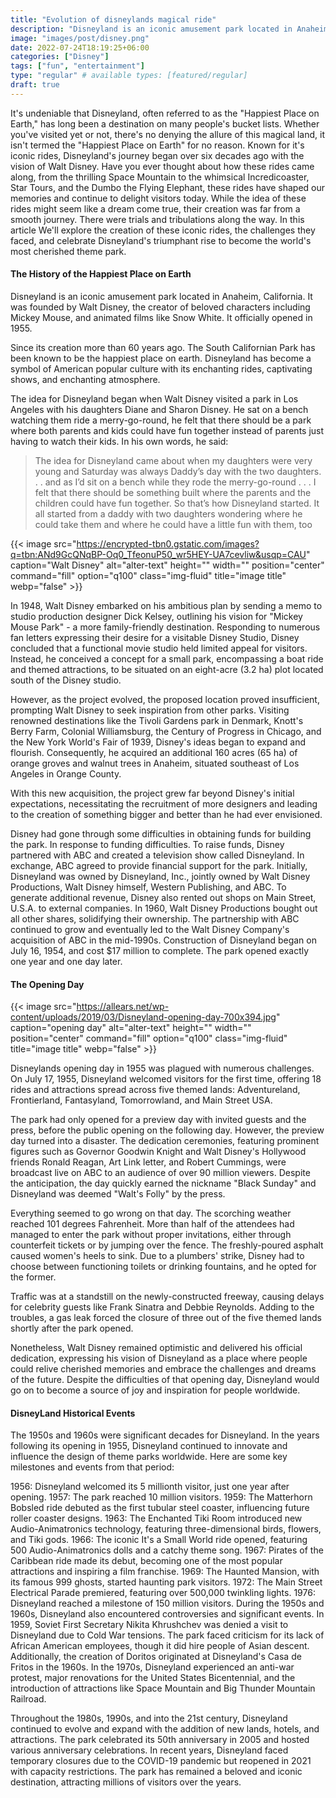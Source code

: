```yaml
---
title: "Evolution of disneylands magical ride"
description: "Disneyland is an iconic amusement park located in Anaheim, California. It was founded by Walt Disney, the creator of beloved characters including Mickey Mouse, and animated films like Snow White. It officially opened in 1955."
image: "images/post/disney.png"
date: 2022-07-24T18:19:25+06:00
categories: ["Disney"]
tags: ["fun", "entertainment"]
type: "regular" # available types: [featured/regular]
draft: true
---
```


It's undeniable that Disneyland, often referred to as the "Happiest Place on Earth," has long been a destination on many people's bucket lists. Whether you've visited yet or not, there's no denying the allure of this magical land, it isn't termed the "Happiest Place on Earth" for no reason. Known for it's iconic rides, Disneyland's journey began over six decades ago with the vision of Walt Disney. Have you ever thought about how these rides came along, from the thrilling Space Mountain to the whimsical Incredicoaster, Star Tours, and the Dumbo the Flying Elephant, these rides have shaped our memories and continue to delight visitors today. While the idea of these rides might seem like a dream come true, their creation was far from a smooth journey. There were trials and tribulations along the way. In this article We'll explore the creation of these iconic rides, the challenges they faced, and celebrate Disneyland's triumphant rise to become the world's most cherished theme park. 

#### The History of the Happiest Place on Earth
Disneyland is an iconic amusement park located in Anaheim, California. It was founded by Walt Disney, the creator of beloved characters including Mickey Mouse, and animated films like Snow White. It officially opened in 1955.

Since its creation more than 60 years ago. The South Californian Park has been known to be the happiest place on earth. Disneyland has become a symbol of American popular culture with its enchanting rides, captivating shows, and enchanting atmosphere.

The idea for Disneyland began when Walt Disney visited a park in Los Angeles with his daughters Diane and Sharon Disney. He sat on a bench watching them ride a merry-go-round, he felt that there should be a park where both parents and kids could have fun together instead of parents just having to watch their kids. In his own words, he said:


> The idea for Disneyland came about when my daughters were very young and Saturday was always Daddy’s day with the two daughters. . . and as I’d sit on a bench while they rode the merry-go-round . . . I felt that there should be something built where the parents and the children could have fun together. So that’s how Disneyland started. It all started from a daddy with two daughters wondering where he could take them and where he could have a little fun with them, too

{{< image src="https://encrypted-tbn0.gstatic.com/images?q=tbn:ANd9GcQNqBP-Oq0_TfeonuP50_wr5HEY-UA7cevliw&usqp=CAU" caption="Walt Disney" alt="alter-text" height="" width="" position="center" command="fill" option="q100" class="img-fluid" title="image title" webp="false" >}}


In 1948, Walt Disney embarked on his ambitious plan by sending a memo to studio production designer Dick Kelsey, outlining his vision for "Mickey Mouse Park" - a more family-friendly destination. Responding to numerous fan letters expressing their desire for a visitable Disney Studio, Disney concluded that a functional movie studio held limited appeal for visitors. Instead, he conceived a concept for a small park, encompassing a boat ride and themed attractions, to be situated on an eight-acre (3.2 ha) plot located south of the Disney studio.

 

However, as the project evolved, the proposed location proved insufficient, prompting Walt Disney to seek inspiration from other parks. Visiting renowned destinations like the Tivoli Gardens park in Denmark, Knott's Berry Farm, Colonial Williamsburg, the Century of Progress in Chicago, and the New York World's Fair of 1939, Disney's ideas began to expand and flourish. Consequently, he acquired an additional 160 acres (65 ha) of orange groves and walnut trees in Anaheim, situated southeast of Los Angeles in Orange County.

 

With this new acquisition, the project grew far beyond Disney's initial expectations, necessitating the recruitment of more designers and leading to the creation of something bigger and better than he had ever envisioned.


Disney had gone through some difficulties in obtaining funds for building the park. In response to funding difficulties. To raise funds, Disney partnered with ABC and created a television show called Disneyland. In exchange, ABC agreed to provide financial support for the park. Initially, Disneyland was owned by Disneyland, Inc., jointly owned by Walt Disney Productions, Walt Disney himself, Western Publishing, and ABC. To generate additional revenue, Disney also rented out shops on Main Street, U.S.A. to external companies. In 1960, Walt Disney Productions bought out all other shares, solidifying their ownership. The partnership with ABC continued to grow and eventually led to the Walt Disney Company's acquisition of ABC in the mid-1990s. Construction of Disneyland began on July 16, 1954, and cost $17 million to complete. The park opened exactly one year and one day later.


#### The Opening Day

{{< image src="https://allears.net/wp-content/uploads/2019/03/Disneyland-opening-day-700x394.jpg" caption="opening day" alt="alter-text" height="" width="" position="center" command="fill" option="q100" class="img-fluid" title="image title" webp="false" >}}

Disneylands opening day in 1955 was plagued with numerous challenges. On July 17, 1955, Disneyland welcomed visitors for the first time, offering 18 rides and attractions spread across five themed lands: Adventureland, Frontierland, Fantasyland, Tomorrowland, and Main Street USA.

The park had only opened for a preview day with invited guests and the press, before the public opening on the following day. However, the preview day turned into a disaster. The dedication ceremonies, featuring prominent figures such as Governor Goodwin Knight and Walt Disney's Hollywood friends Ronald Reagan, Art Link letter, and Robert Cummings, were broadcast live on ABC to an audience of over 90 million viewers. Despite the anticipation, the day quickly earned the nickname "Black Sunday" and Disneyland was deemed "Walt's Folly" by the press.

Everything seemed to go wrong on that day. The scorching weather reached 101 degrees Fahrenheit. More than half of the attendees had managed to enter the park without proper invitations, either through counterfeit tickets or by jumping over the fence. The freshly-poured asphalt caused women's heels to sink. Due to a plumbers' strike, Disney had to choose between functioning toilets or drinking fountains, and he opted for the former.

Traffic was at a standstill on the newly-constructed freeway, causing delays for celebrity guests like Frank Sinatra and Debbie Reynolds. Adding to the troubles, a gas leak forced the closure of three out of the five themed lands shortly after the park opened.

Nonetheless, Walt Disney remained optimistic and delivered his official dedication, expressing his vision of Disneyland as a place where people could relive cherished memories and embrace the challenges and dreams of the future. Despite the difficulties of that opening day, Disneyland would go on to become a source of joy and inspiration for people worldwide.


#### DisneyLand Historical Events
The 1950s and 1960s were significant decades for Disneyland. In the years following its opening in 1955, Disneyland continued to innovate and influence the design of theme parks worldwide. Here are some key milestones and events from that period:

1956: Disneyland welcomed its 5 millionth visitor, just one year after opening.
1957: The park reached 10 million visitors.
1959: The Matterhorn Bobsled ride debuted as the first tubular steel coaster, influencing future roller coaster designs.
1963: The Enchanted Tiki Room introduced new Audio-Animatronics technology, featuring three-dimensional birds, flowers, and Tiki gods.
1966: The iconic It's a Small World ride opened, featuring 500 Audio-Animatronics dolls and a catchy theme song.
1967: Pirates of the Caribbean ride made its debut, becoming one of the most popular attractions and inspiring a film franchise.
1969: The Haunted Mansion, with its famous 999 ghosts, started haunting park visitors.
1972: The Main Street Electrical Parade premiered, featuring over 500,000 twinkling lights.
1976: Disneyland reached a milestone of 150 million visitors.
During the 1950s and 1960s, Disneyland also encountered controversies and significant events. In 1959, Soviet First Secretary Nikita Khrushchev was denied a visit to Disneyland due to Cold War tensions. The park faced criticism for its lack of African American employees, though it did hire people of Asian descent. Additionally, the creation of Doritos originated at Disneyland's Casa de Fritos in the 1960s. In the 1970s, Disneyland experienced an anti-war protest, major renovations for the United States Bicentennial, and the introduction of attractions like Space Mountain and Big Thunder Mountain Railroad.

Throughout the 1980s, 1990s, and into the 21st century, Disneyland continued to evolve and expand with the addition of new lands, hotels, and attractions. The park celebrated its 50th anniversary in 2005 and hosted various anniversary celebrations. In recent years, Disneyland faced temporary closures due to the COVID-19 pandemic but reopened in 2021 with capacity restrictions. The park has remained a beloved and iconic destination, attracting millions of visitors over the years.




